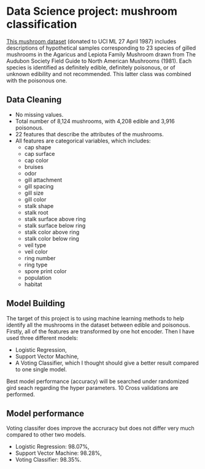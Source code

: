 # Data Science project: mushroom classification
 
[This mushroom dataset](https://www.kaggle.com/datasets/uciml/mushroom-classification) (donated to UCI ML 27 April 1987) includes descriptions of hypothetical samples corresponding to 23 species of gilled mushrooms in the Agaricus and Lepiota Family Mushroom drawn from The Audubon Society Field Guide to North American Mushrooms (1981). Each species is identified as definitely edible, definitely poisonous, or of unknown edibility and not recommended. This latter class was combined with the poisonous one. 

## Data Cleaning
- No missing values.
- Total number of 8,124 mushrooms, with 4,208 edible and 3,916 poisonous.
- 22 features that describe the attributes of the mushrooms.
- All features are categorical variables, which includes:
  - cap shape
  - cap surface
  - cap color
  - bruises
  - odor
  - gill attachment
  - gill spacing
  - gill size
  - gill color
  - stalk shape
  - stalk root
  - stalk surface above ring
  - stalk surface below ring
  - stalk color above ring
  - stalk color below ring
  - veil type
  - veil color
  - ring number
  - ring type
  - spore print color
  - population
  - habitat

## Model Building
The target of this project is to using machine learning methods to help identify all the mushrooms in the dataset between edible and poisonous. Firstly, all of the features are transformed by one hot encoder. Then I have used three different models:
* Logistic Regression, 
* Support Vector Machine, 
* A Voting Classifier, which I thought should give a better result compared to one single model.

Best model performance (accuracy) will be searched under randomized gird seach regarding the hyper parameters. 10 Cross validations are performed.

## Model performance
Voting classifer does improve the accruracy but does not differ very much compared to other two models.
* Logistic Regression: 98.07%,
* Support Vector Machine: 98.28%,
* Voting Classifier: 98.35%.
